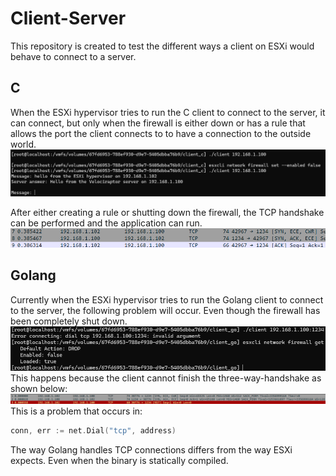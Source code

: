 # Client-Server
This repository is created to test the different ways a client on ESXi would behave to connect to a server.

## C
When the ESXi hypervisor tries to run the C client to connect to the server, it can connect, but only when the firewall is either down or has a rule that allows the port the client connects to to have a connection to the outside world.
![overview](img/client-server-c-ESXi.png)

After either creating a rule or shutting down the firewall, the TCP handshake can be performed and the application can run.
![overview](img/client-server-c-esxi-wireshark.png)

## Golang
Currently when the ESXi hypervisor tries to run the Golang client to connect to the server, the following problem will occur. Even though the firewall has been completely shut down.
![overview](img/client-server-go-server-ESXi-problem-1.png)
This happens because the client cannot finish the three-way-handshake as shown below:
![overview](img/client-server-go-server-ESXi-problem-2.png)
This is a problem that occurs in:
```go
conn, err := net.Dial("tcp", address)
```
The way Golang handles TCP connections differs from the way ESXi expects. Even when the binary is statically compiled.